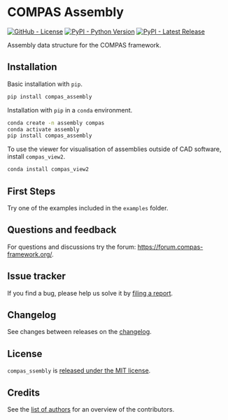 # COMPAS Assembly

[![GitHub - License](https://img.shields.io/github/license/blockresearchgroup/compas_assembly.svg)](./LICENSE)
[![PyPI - Python Version](https://img.shields.io/pypi/pyversions/compas_assembly.svg)](https://pypi.python.org/project/compas_assembly)
[![PyPI - Latest Release](https://img.shields.io/pypi/v/compas_assembly.svg)](https://pypi.python.org/project/compas_assembly)

Assembly data structure for the COMPAS framework.

## Installation

Basic installation with `pip`.

```bash
pip install compas_assembly
```

Installation with `pip` in a `conda` environment.

```bash
conda create -n assembly compas
conda activate assembly
pip install compas_assembly
```

To use the viewer for visualisation of assemblies outside of CAD software, install `compas_view2`.

```bash
conda install compas_view2
```

## First Steps

Try one of the examples included in the `examples` folder.

## Questions and feedback

For questions and discussions try the forum: <https://forum.compas-framework.org/>.

## Issue tracker

If you find a bug, please help us solve it by [filing a report](https://github.com/blockresearchgroup/compas_assembly/issues).

## Changelog

See changes between releases on the [changelog](https://github.com/blockresearchgroup/compas_assembly/latest/changelog.html).

## License

`compas_ssembly` is [released under the MIT license](https://github.com/blockresearchgroup/compas_assembly/latest/license.html).

## Credits

See the [list of authors](AUTHORS.md) for an overview of the contributors.
